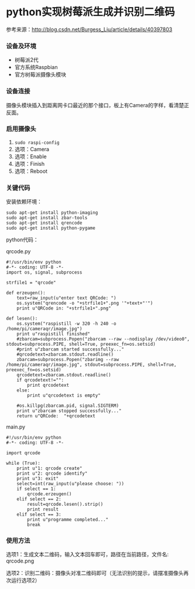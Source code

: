 # python实现树莓派生成并识别二维码

参考来源：http://blog.csdn.net/Burgess_Liu/article/details/40397803

### 设备及环境

- 树莓派2代
- 官方系统Raspbian
- 官方树莓派摄像头模块

### 设备连接

摄像头模块插入到距离网卡口最近的那个接口，板上有Camera的字样，看清楚正反面。

### 启用摄像头

1. `sudo raspi-config`
2. 选项：Camera
3. 选项：Enable
4. 选项：Finish
5. 选项：Reboot

### 关键代码

安装依赖环境：

```
sudo apt-get install python-imaging
sudo apt-get install zbar-tools
sudo apt-get install qrencode
sudo apt-get install python-pygame
```

python代码：

qrcode.py

```
#!/usr/bin/env python
#-*- coding: UTF-8 -*-
import os, signal, subprocess

strfile1 = "qrcode"

def erzeugen():
    text=raw_input(u"enter text QRCode: ")
    os.system("qrencode -o "+strfile1+".png '"+text+"'")
    print u"QRCode in: "+strfile1+".png"
    
def lesen():
    os.system("raspistill -w 320 -h 240 -o /home/pi/cameraqr/image.jpg")
    print u"raspistill finished"
    #zbarcam=subprocess.Popen("zbarcam --raw --nodisplay /dev/video0", stdout=subprocess.PIPE, shell=True, preexec_fn=os.setsid)
    #print u"zbarcam started successfully..."
    #qrcodetext=zbarcam.stdout.readline()
    zbarcam=subprocess.Popen("zbarimg --raw /home/pi/cameraqr/image.jpg", stdout=subprocess.PIPE, shell=True, preexec_fn=os.setsid)
    qrcodetext=zbarcam.stdout.readline()
    if qrcodetext!="":
        print qrcodetext
    else:
        print u"qrcodetext is empty"
        
    #os.killpg(zbarcam.pid, signal.SIGTERM)
    print u"zbarcam stopped successfully..."
    return u"QRCode:  "+qrcodetext

```

main.py

```
#!/usr/bin/env python
#-*- coding: UTF-8 -*-

import qrcode

while (True):
    print u"1: qrcode create"
    print u"2: qrcode identify"
    print u"3: exit"
    select=int(raw_input(u"please choose: "))
    if select == 1:
        qrcode.erzeugen()
    elif select == 2:
        result=qrcode.lesen().strip()
        print result
    elif select == 3:
        print u"programme completed..."
        break

```

### 使用方法

选项1：生成文本二维码，输入文本回车即可，路径在当前路径，文件名: qrcode.png

选项2：识别二维码：摄像头对准二维码即可（无法识别的提示，请摆准摄像头再次运行选项2）